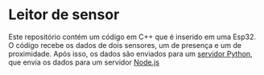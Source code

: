 # Leitor de sensor
Este repositório contém um código em C++ que é inserido em uma Esp32.
O código recebe os dados de dois sensores, um de presença e um de proximidade.
Após isso, os dados são enviados para um [servidor Python](https://github.com/GuiSmith/sharkiot-python), que envia os dados para um servidor [Node.js](https://github.com/GuiSmith/sharkiot-back)
